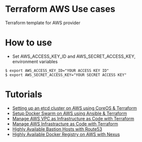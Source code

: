 # Terraform AWS Use cases
Terraform template for AWS provider

# How to use

- Set AWS_ACCESS_KEY_ID and AWS_SECRET_ACCESS_KEY, environment variables

```
$ export AWS_ACCESS_KEY_ID="YOUR ACCESS KEY ID"
$ export AWS_SECRET_ACCESS_KEY="YOUR SECRET ACCESS KEY"
```

# Tutorials

* <a href="http://www.labouardy.com/setting-up-an-etcd-cluster-on-aws-using-coreos-terraform/">Setting up an etcd cluster on AWS using CoreOS & Terraform</a>
* <a href="http://www.labouardy.com/setup-docker-swarm-on-aws-using-ansible-terraform/">Setup Docker Swarm on AWS using Ansible & Terraform</a>
* <a href="http://www.labouardy.com/manage-aws-vpc-as-infrastructure-as-code-with-terraform/">Manage AWS VPC as Infrastructure as Code with Terraform</a>
* <a href="http://www.labouardy.com/manage-aws-infrastracture-as-code-with-terraform/" >Manage AWS Infrastracture as Code with Terraform</a>
* <a href="http://www.blog.labouardy.com/setup-high-availability-bastion-hosts-with-route53/">Highly Available Bastion Hosts with Route53</a>
* <a href="http://www.blog.labouardy.com/highly-available-docker-registry-on-aws-with-nexus/">Highly Available Docker Registry on AWS with Nexus</a>
